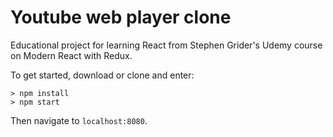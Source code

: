 # Youtube web player clone

Educational project for learning React from Stephen Grider's Udemy course on Modern React with Redux.

To get started, download or clone and enter:
```
> npm install
> npm start
```
Then navigate to `localhost:8080`.
